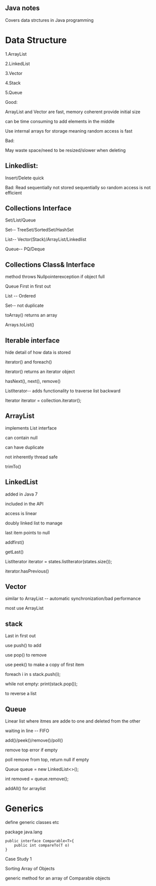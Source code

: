 ## Java notes 

Covers data strctures in Java programming 



# Data Structure 

1.ArrayList

2.LinkedList

3.Vector

4.Stack

5.Queue

Good: 

ArrayList and Vector are fast, memory coherent provide initial size

can be time consuming to add elements in the middle 

Use internal arrays for storage meaning random access is fast 

Bad: 

May waste space/need to be resized/slower when deleting

## Linkedlist:

Insert/Delete quick

Bad: Read sequentially not stored sequentially so random access is not efficient 

## Collections Interface 

Set/List/Queue

Set-- TreeSet/SortedSet/HashSet

List-- Vector(Stack)/ArrayList/Linkedlist

Queue-- PQ/Deque


## Collections Class& Interface

method throws Nullpointerexception if object full

Queue First in first out 

List -- Ordered 

Set-- not duplicate

toArray() returns an array

Arrays.toList()

## Iterable interface 

hide detail of how data is stored 

iterator() and foreach()

iterator() returns an iterator object

hasNext(), next(), remove()

ListIterator-- adds functionality to traverse list backward


Iterator iterator = collection.iterator();

## ArrayList 

implements List interface 

can contain null

can have duplicate 

not inherently thread safe

trimTo()

## LinkedList 

added in Java 7

included in the API

access is linear

doubly linked list to manage

last item points to null 

addfirst()

getLast()

ListIterator iterator = states.listIterator(states.size());

iterator.hasPrevious()

## Vector 

similar to ArrayList -- automatic synchronization/bad performance

most use ArrayList

## stack 

Last in first out 

use push() to add

use pop() to remove

use peek() to make a copy of first item 

foreach i in s
    stack.push(i);

while not empty:
    print(stack.pop());

to reverse a list 

## Queue

Linear list where itmes are adde to one and deleted from the other

waiting in line -- FIFO

add()/peek()/remove()/poll()

remove top error if empty

poll remove from top, return null if empty 

Queue<integer> queue = new LinkedList<>();

int removed = queue.remove();

addAll() for arraylist 






# Generics 

define generic classes etc 


package java.lang

```
public interface Comparable<T>{
    public int compareTo(T o)
}
```

Case Study 1 

Sorting Array of Objects

generic method for an array of Comparable objects 

